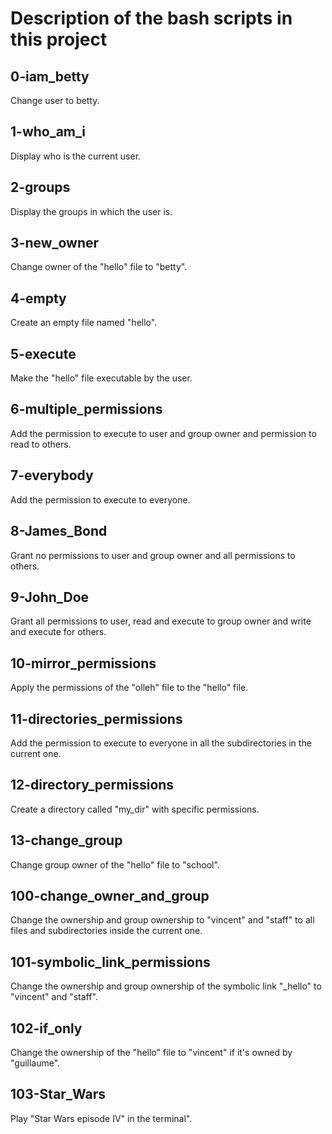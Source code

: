 # Description of the bash scripts in this project

## 0-iam_betty
Change user to betty.

## 1-who_am_i
Display who is the current user.

## 2-groups
Display the groups in which the user is.

## 3-new_owner
Change owner of the "hello" file to "betty".

## 4-empty
Create an empty file named "hello".

## 5-execute
Make the "hello" file executable by the user.

## 6-multiple_permissions
Add the permission to execute to user and group owner and permission to read to others.

## 7-everybody
Add the permission to execute to everyone.

## 8-James_Bond
Grant no permissions to user and group owner and all permissions to others.

## 9-John_Doe
Grant all permissions to user, read and execute to group owner and write and execute for others.

## 10-mirror_permissions
Apply the permissions of the "olleh" file to the "hello" file.

## 11-directories_permissions
Add the permission to execute to everyone in all the subdirectories in the current one.

## 12-directory_permissions
Create a directory called "my_dir" with specific permissions.

## 13-change_group
Change group owner of the "hello" file to "school".

## 100-change_owner_and_group
Change the ownership and group ownership to "vincent" and "staff" to all files and subdirectories inside the current one.

## 101-symbolic_link_permissions
Change the ownership and group ownership of the symbolic link "_hello" to "vincent" and "staff".

## 102-if_only
Change the ownership of the "hello" file to "vincent" if it's owned by "guillaume".

## 103-Star_Wars
Play "Star Wars episode IV" in the terminal".